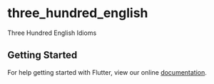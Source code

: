 # three_hundred_english

Three Hundred English Idioms

## Getting Started

For help getting started with Flutter, view our online
[documentation](https://flutter.io/).
